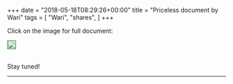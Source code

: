 +++
date = "2018-05-18T08:29:26+00:00"
title = "Priceless document by Wari"
tags = [
    "Wari",
    "shares",
]
+++

Click on the image for full document:

<div class="container" style="width:auto">
  <a target="blank" href="https://res.cloudinary.com/vincentstradic/raw/upload/v1526231715/Fiche_de_pre%CC%81sentation_du_Business_plan_de_WARI_SA_ggcais.doc">
    <img src="https://image.ibb.co/eiLxBJ/m180_12.jpg" style="padding:1px;border:thin solid green;max-width:100%">
  </a>
</div>


<!--more-->
<br>

Stay tuned!


<hr>
